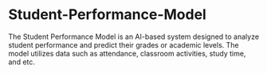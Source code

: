 # Student-Performance-Model
 The Student Performance Model is an AI-based system designed to analyze student performance and predict their grades or academic levels. The model utilizes data such as attendance, classroom activities, study time, and etc.
